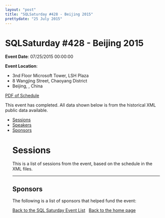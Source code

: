 ```yaml
---
layout: "post" 
title: "SQLSaturday #428 - Beijing 2015" 
prettydate: "25 July 2015" 
---
```

# SQLSaturday #428 - Beijing 2015
 
**Event Date**: 07/25/2015 00:00:00
 
**Event Location**:
- 3nd Floor Microsoft Tower, LSH Plaza
- 8 Wangjing Street, Chaoyang District
- Beijing, , China
 
<a href="/PDF/0428.pdf">PDF of Schedule</a>
 
This event has completed. All data shown below is from the historical XML public data available.
<ul>
   <li><a href="#sessions">Sessions</a></li>
   <li><a href="#speakers">Speakers</a></li>
   <li><a href="#sponsors">Sponsors</a></li>
 
 
 
# <a name="sessions"></a>Sessions
This is a list of sessions from the event, based on the schedule in the XML files.
 
----------------------------------------------------------------------------------- 
## <a name="sponsors"></a>Sponsors
The following is a list of sponsors that helped fund the event:
 
[Back to the SQL Saturday Event List](/past.html)
&nbsp;
[Back to the home page](/index.html)
